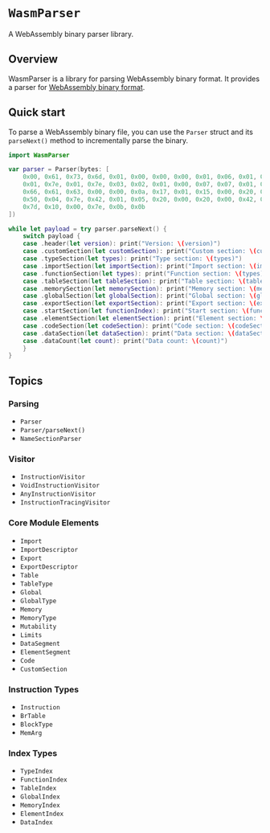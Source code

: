 # ``WasmParser``

A WebAssembly binary parser library.

## Overview

WasmParser is a library for parsing WebAssembly binary format. It provides a parser for [WebAssembly binary format](https://webassembly.github.io/spec/core/binary/index.html).


## Quick start

To parse a WebAssembly binary file, you can use the `Parser` struct and its `parseNext()` method to incrementally parse the binary.

```swift
import WasmParser

var parser = Parser(bytes: [
    0x00, 0x61, 0x73, 0x6d, 0x01, 0x00, 0x00, 0x00, 0x01, 0x06, 0x01, 0x60,
    0x01, 0x7e, 0x01, 0x7e, 0x03, 0x02, 0x01, 0x00, 0x07, 0x07, 0x01, 0x03,
    0x66, 0x61, 0x63, 0x00, 0x00, 0x0a, 0x17, 0x01, 0x15, 0x00, 0x20, 0x00,
    0x50, 0x04, 0x7e, 0x42, 0x01, 0x05, 0x20, 0x00, 0x20, 0x00, 0x42, 0x01,
    0x7d, 0x10, 0x00, 0x7e, 0x0b, 0x0b
])

while let payload = try parser.parseNext() {
    switch payload {
    case .header(let version): print("Version: \(version)")
    case .customSection(let customSection): print("Custom section: \(customSection)")
    case .typeSection(let types): print("Type section: \(types)")
    case .importSection(let importSection): print("Import section: \(importSection)")
    case .functionSection(let types): print("Function section: \(types)")
    case .tableSection(let tableSection): print("Table section: \(tableSection)")
    case .memorySection(let memorySection): print("Memory section: \(memorySection)")
    case .globalSection(let globalSection): print("Global section: \(globalSection)")
    case .exportSection(let exportSection): print("Export section: \(exportSection)")
    case .startSection(let functionIndex): print("Start section: \(functionIndex)")
    case .elementSection(let elementSection): print("Element section: \(elementSection)")
    case .codeSection(let codeSection): print("Code section: \(codeSection)")
    case .dataSection(let dataSection): print("Data section: \(dataSection)")
    case .dataCount(let count): print("Data count: \(count)")
    }
}
```

## Topics

### Parsing

- ``Parser``
- ``Parser/parseNext()``
- ``NameSectionParser``

### Visitor

- ``InstructionVisitor``
- ``VoidInstructionVisitor``
- ``AnyInstructionVisitor``
- ``InstructionTracingVisitor``


### Core Module Elements

- ``Import``
- ``ImportDescriptor``
- ``Export``
- ``ExportDescriptor``
- ``Table``
- ``TableType``
- ``Global``
- ``GlobalType``
- ``Memory``
- ``MemoryType``
- ``Mutability``
- ``Limits``
- ``DataSegment``
- ``ElementSegment``
- ``Code``
- ``CustomSection``

### Instruction Types

- ``Instruction``
- ``BrTable``
- ``BlockType``
- ``MemArg``

### Index Types

- ``TypeIndex``
- ``FunctionIndex``
- ``TableIndex``
- ``GlobalIndex``
- ``MemoryIndex``
- ``ElementIndex``
- ``DataIndex``
